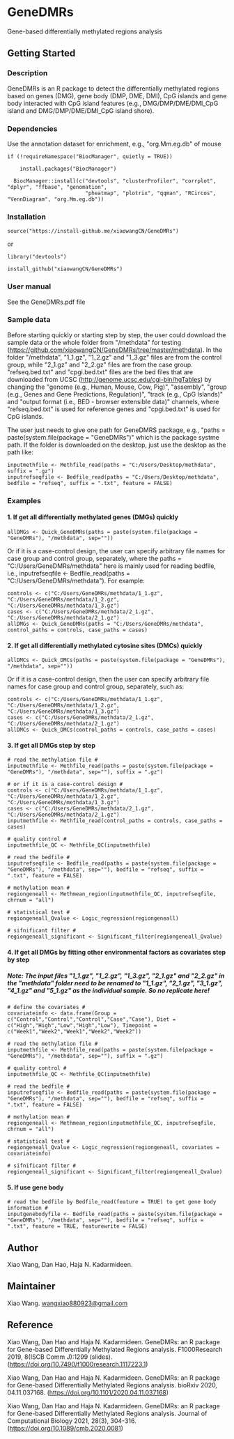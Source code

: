 # GeneDMRs

Gene-based differentially methylated regions analysis

## Getting Started

### Description

GeneDMRs is an R package to detect the differentially methylated regions based on genes (DMG), gene body (DMP, DME, DMI), CpG islands and gene body interacted with CpG island features (e.g., DMG/DMP/DME/DMI_CpG island and DMG/DMP/DME/DMI_CpG island shore). 

### Dependencies

Use the annotation dataset for enrichment, e.g., "org.Mm.eg.db" of mouse

```
if (!requireNamespace("BiocManager", quietly = TRUE))

    install.packages("BiocManager")
    
  BiocManager::install(c("devtools", "clusterProfiler", "corrplot", "dplyr", "ffbase", "genomation", 
                         "pheatmap", "plotrix", "qqman", "RCircos", "VennDiagram", "org.Mm.eg.db"))
```

### Installation

```
source("https://install-github.me/xiaowangCN/GeneDMRs")
```

or

```
library("devtools")

install_github("xiaowangCN/GeneDMRs")
```

### User manual

See the GeneDMRs.pdf file


### Sample data

Before starting quickly or starting step by step, the user could download the sample data or the whole folder from "/methdata" for testing (https://github.com/xiaowangCN/GeneDMRs/tree/master/methdata). In the folder "/methdata", "1_1.gz", "1_2.gz" and "1_3.gz" files are from the control group, while "2_1.gz" and "2_2.gz" files are from the case group. "refseq.bed.txt" and "cpgi.bed.txt" files are the bed files that are downloaded from UCSC (http://genome.ucsc.edu/cgi-bin/hgTables) by changing the "genome (e.g., Human, Mouse, Cow, Pig)", "assembly", "group (e.g., Genes and Gene Predictions, Regulation)", "track (e.g., CpG Islands)" and "output format (i.e., BED - browser extensible data)" channels, where "refseq.bed.txt" is used for reference genes and "cpgi.bed.txt" is used for CpG islands. 

The user just needs to give one path for GeneDMRS package, e.g., "paths = paste(system.file(package = "GeneDMRs")" which is the package systme path. If the folder is downloaded on the desktop, just use the desktop as the path like:

```
inputmethfile <- Methfile_read(paths = "C:/Users/Desktop/methdata", suffix = ".gz")
inputrefseqfile <- Bedfile_read(paths = "C:/Users/Desktop/methdata", bedfile = "refseq", suffix = ".txt", feature = FALSE)
```

### Examples

#### 1. If get all differentially methylated genes (DMGs) quickly

```
allDMGs <- Quick_GeneDMRs(paths = paste(system.file(package = "GeneDMRs"), "/methdata", sep=""))
```

Or if it is a case-control design, the user can specify arbitrary file names for case group and control group, separately, where the paths = "C:/Users/GeneDMRs/methdata" here is mainly used for reading bedfile, i.e., inputrefseqfile <- Bedfile_read(paths = "C:/Users/GeneDMRs/methdata"). For example:

```
controls <- c("C:/Users/GeneDMRs/methdata/1_1.gz", "C:/Users/GeneDMRs/methdata/1_2.gz", "C:/Users/GeneDMRs/methdata/1_3.gz")
cases <- c("C:/Users/GeneDMRs/methdata/2_1.gz", "C:/Users/GeneDMRs/methdata/2_1.gz")
allDMGs <- Quick_GeneDMRs(paths = "C:/Users/GeneDMRs/methdata", control_paths = controls, case_paths = cases)
```

#### 2. If get all differentially methylated cytosine sites (DMCs) quickly

```
allDMCs <- Quick_DMCs(paths = paste(system.file(package = "GeneDMRs"), "/methdata", sep=""))
```

Or if it is a case-control design, then the user can specify arbitrary file names for case group and control group, separately, such as:

```
controls <- c("C:/Users/GeneDMRs/methdata/1_1.gz", "C:/Users/GeneDMRs/methdata/1_2.gz", "C:/Users/GeneDMRs/methdata/1_3.gz")
cases <- c("C:/Users/GeneDMRs/methdata/2_1.gz", "C:/Users/GeneDMRs/methdata/2_1.gz")
allDMCs <- Quick_DMCs(control_paths = controls, case_paths = cases)
```

#### 3. If get all DMGs step by step

```
# read the methylation file #
inputmethfile <- Methfile_read(paths = paste(system.file(package = "GeneDMRs"), "/methdata", sep=""), suffix = ".gz")

# or if it is a case-control design #
controls <- c("C:/Users/GeneDMRs/methdata/1_1.gz", "C:/Users/GeneDMRs/methdata/1_2.gz", "C:/Users/GeneDMRs/methdata/1_3.gz")
cases <- c("C:/Users/GeneDMRs/methdata/2_1.gz", "C:/Users/GeneDMRs/methdata/2_1.gz")
inputmethfile <- Methfile_read(control_paths = controls, case_paths = cases)

# quality control #
inputmethfile_QC <- Methfile_QC(inputmethfile)

# read the bedfile #
inputrefseqfile <- Bedfile_read(paths = paste(system.file(package = "GeneDMRs"), "/methdata", sep=""), bedfile = "refseq", suffix = ".txt", feature = FALSE)
  
# methylation mean #
regiongeneall <- Methmean_region(inputmethfile_QC, inputrefseqfile, chrnum = "all")
  
# statistical test #
regiongeneall_Qvalue <- Logic_regression(regiongeneall)
  
# sifnificant filter #
regiongeneall_significant <- Significant_filter(regiongeneall_Qvalue)
```

#### 4. If get all DMGs by fitting other environmental factors as covariates step by step

##### Note: The input files "1_1.gz", "1_2.gz", "1_3.gz", "2_1.gz" and "2_2.gz" in the "methdata" folder need to be renamed to "1_1.gz", "2_1.gz", "3_1.gz", "4_1.gz" and "5_1.gz" as the individual sample. So no replicate here!

```
# define the covariates #
covariateinfo <- data.frame(Group = c("Control","Control","Control","Case","Case"), Diet = c("High","High","Low","High","Low"), Timepoint = c("Week1","Week2","Week1","Week2","Week2"))

# read the methylation file #
inputmethfile <- Methfile_read(paths = paste(system.file(package = "GeneDMRs"), "/methdata", sep=""), suffix = ".gz")

# quality control #
inputmethfile_QC <- Methfile_QC(inputmethfile)

# read the bedfile #
inputrefseqfile <- Bedfile_read(paths = paste(system.file(package = "GeneDMRs"), "/methdata", sep=""), bedfile = "refseq", suffix = ".txt", feature = FALSE)
  
# methylation mean #
regiongeneall <- Methmean_region(inputmethfile_QC, inputrefseqfile, chrnum = "all")
  
# statistical test #
regiongeneall_Qvalue <- Logic_regression(regiongeneall, covariates = covariateinfo)
  
# sifnificant filter #
regiongeneall_significant <- Significant_filter(regiongeneall_Qvalue)
```


#### 5. If use gene body

```
# read the bedfile by Bedfile_read(feature = TRUE) to get gene body information #
inputgenebodyfile <- Bedfile_read(paths = paste(system.file(package = "GeneDMRs"), "/methdata", sep=""), bedfile = "refseq", suffix = ".txt", feature = TRUE, featurewrite = FALSE)
```

## Author

Xiao Wang, Dan Hao, Haja N. Kadarmideen.

## Maintainer

Xiao Wang. <wangxiao880923@gmail.com>

## Reference

Xiao Wang, Dan Hao and Haja N. Kadarmideen. GeneDMRs: an R package for Gene-based Differentially Methylated Regions analysis. F1000Research 2019, 8(ISCB Comm J):1299 (slides). (https://doi.org/10.7490/f1000research.1117223.1)

Xiao Wang, Dan Hao and Haja N. Kadarmideen. GeneDMRs: an R package for Gene-based Differentially Methylated Regions analysis. bioRxiv 2020, 04.11.037168. (https://doi.org/10.1101/2020.04.11.037168)

Xiao Wang, Dan Hao and Haja N. Kadarmideen. GeneDMRs: an R package for Gene-based Differentially Methylated Regions analysis. Journal of Computational Biology 2021, 28(3), 304-316. (https://doi.org/10.1089/cmb.2020.0081)
